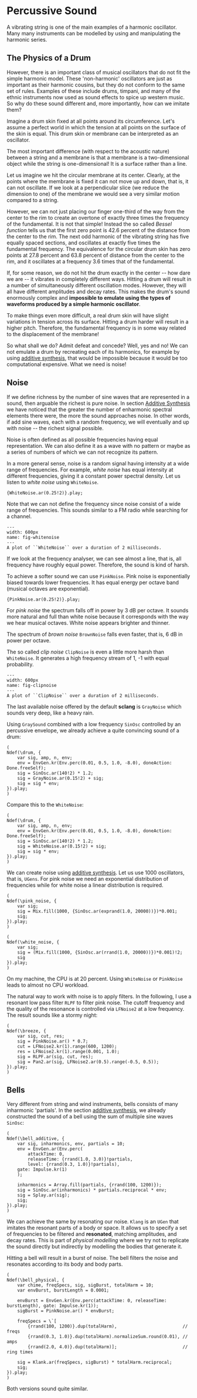 # Percussive Sound

A vibrating string is one of the main examples of a harmonic oscillator.
Many many instruments can be modelled by using and manipulating the harmonic series.

## The Physics of a Drum

However, there is an important class of musical oscillators that do not fit the simple harmonic model.
These 'non-harmonic' oscillators are just as important as their harmonic cousins, but they do not conform to the same set of rules.
Examples of these include drums, timpani, and many of the ethnic instruments now used as sound effects to spice up western music.
So why do these sound different and, more importantly, how can we imitate them?

Imagine a drum skin fixed at all points around its circumference.
Let's assume a perfect world in which the tension at all points on the surface of the skin is equal.
This drum skin or membrane can be interpreted as an oscillator.

The most important difference (with respect to the acoustic nature) between a string and a membrane is that a membrane is a two-dimensional object while the string is one-dimensional!
It is a surface rather than a line.

Let us imagine we hit the circular membrane at its center.
Clearly, at the points where the membrane is fixed it can not move up and down, that is, it can not oscillate.
If we look at a perpendicular slice (we reduce the dimension to one) of the membrane we would see a very similar motion compared to a string.

However, we can not just placing our finger one-third of the way from the center to the rim to create an overtone of exactly three times the frequency of the fundamental.
It is not that simple!
Instead the so called *Bessel function* tells us that the first zero point is 42.6 percent of the distance from the center to the rim.
The next odd harmonic of the vibrating string has five equally spaced sections, and oscillates at exactly five times the fundamental frequency.
The equivalence for the circular drum skin has zero points at 27.8 percent and 63.8 percent of distance from the center to the rim, and it oscillates at a frequency 3.6 times that of the fundamental.

If, for some reason, we do not hit the drum exactly in the center -- how dare we are -- it vibrates in completely different ways.
Hitting a drum will result in a number of simultaneously different oscillation modes.
However, they will all have different amplitudes and decay rates.
This makes the drum's sound enormously complex and **impossible to emulate using the types of waveforms produced by a simple harmonic oscillator**.

To make things even more difficult, a real drum skin will have slight variations in tension across its surface.
Hitting a drum harder will result in a higher pitch.
Therefore, the fundamental frequency is in some way related to the displacement of the membrane!

So what shall we do?
Admit defeat and concede?
Well, yes and no!
We can not emulate a drum by recreating each of its harmonics, for example by using [additive synthesis](sec-additive-synthesis), that would be impossible because it would be too computational expensive.
What we need is noise!

## Noise

If we define richness by the number of sine waves that are represented in a sound, then arguable the richest is pure noise.
In section [Additive Synthesis](sec-additive-synthesis) we have noticed that the greater the number of enharmonic spectral elements there were, the more the sound approaches noise.
In other words, if add sine waves, each with a random frequency, we will eventually and up with noise -- the richest signal possible.

Noise is often defined as all possible frequencies having equal representation.
We can also define it as a wave with no pattern or maybe as a series of numbers of which we can not recognize its pattern.

In a more general sense, noise is a random signal having intensity at a wide range of frequencies.
For example, *white noise* has equal intensity at different frequencies, giving it a constant power spectral density.
Let us listen to *white noise* using ``WhiteNoise``.

```isc
{WhiteNoise.ar(0.25!2)}.play;
```

Note that we can not define the frequency since noise consist of a wide range of frequencies.
This sounds similar to a FM radio while searching for a channel.

```{figure} ../../figs/sounddesign/whitenoise.png
---
width: 600px
name: fig-whitenoise
---
A plot of ``WhiteNoise`` over a duration of 2 milliseconds.
```

If we look at the frequency analyser, we can see almost a line, that is, all frequency have roughly equal power.
Therefore, the sound is kind of harsh.

To achieve a softer sound we can use ``PinkNoise``.
Pink noise is exponentially biased towards lower frequencies.
It has equal energy per octave band (musical octaves are exponential).

```isc
{PinkNoise.ar(0.25!2)}.play;
```

For *pink noise* the spectrum falls off in power by 3 dB per octave.
It sounds more natural and full than white noise because it corresponds with the way we hear musical octaves.
White noise appears brighter and thinner.

The spectrum of *brown noise* ``BrownNoise`` falls even faster, that is, 6 dB in power per octave.

The so called *clip noise* ``ClipNoise`` is even a little more harsh than ``WhiteNoise``.
It generates a high frequency stream of 1, -1 with equal probability.

```{figure} ../../figs/sounddesign/clipnoise.png
---
width: 600px
name: fig-clipnoise
---
A plot of ``ClipNoise`` over a duration of 2 milliseconds.
```

The last available noise offered by the default **sclang** is ``GrayNoise`` which sounds very deep, like a heavy rain.

Using ``GraySound`` combined with a low frequency ``SinOsc`` controlled by an percussive envelope, we already achieve a quite convincing sound of a drum:

```isc
(
Ndef(\drum, {
    var sig, amp, n, env;
    env = EnvGen.kr(Env.perc(0.01, 0.5, 1.0, -8.0), doneAction: Done.freeSelf);
    sig = SinOsc.ar(140!2) * 1.2;
    sig = GrayNoise.ar(0.15!2) + sig;	
    sig = sig * env;
}).play;
)
```

Compare this to the ``WhiteNoise``:

```isc
(
Ndef(\drum, {
    var sig, amp, n, env;
    env = EnvGen.kr(Env.perc(0.01, 0.5, 1.0, -8.0), doneAction: Done.freeSelf);
    sig = SinOsc.ar(140!2) * 1.2;
    sig = WhiteNoise.ar(0.15!2) + sig;	
    sig = sig * env;
}).play;
)
```

We can create noise using [additive synthesis](sec-additive-synthesis).
Let us use 1000 oscillators, that is, ``UGens``.
For pink noise we need an exponential distribution of frequencies while for white noise a linear distribution is required.

```isc
(
Ndef(\pink_noise, {
    var sig;
    sig = Mix.fill(1000, {SinOsc.ar(exprand(1.0, 20000))})*0.001;
    sig;
}).play;
)
```

```isc
(
Ndef(\white_noise, {
    var sig;
	sig = (Mix.fill(1000, {SinOsc.ar(rrand(1.0, 20000))})*0.001)!2;
	sig
}).play;
)
```

On my machine, the CPU is at 20 percent.
Using ``WhiteNoise`` or ``PinkNoise`` leads to almost no CPU workload.

The natural way to work with noise is to apply filters.
In the following, I use a resonant low pass filter ``RLPF`` to filter pink noise.
The cutoff frequency and the quality of the resonance is controlled via ``LFNoise2`` at a low frequency.
The result sounds like a stormy night:

```isc
(
Ndef(\breeze, {
    var sig, cut, res;
    sig = PinkNoise.ar() * 0.7;
    cut = LFNoise2.kr(1).range(600, 1200);
    res = LFNoise2.kr(1).range(0.001, 1.0);
    sig = RLPF.ar(sig, cut, res);
    sig = Pan2.ar(sig, LFNoise2.ar(0.5).range(-0.5, 0.5));
}).play;
)
```



## Bells

Very different from string and wind instruments, bells consists of many inharmonic 'partials'.
In the section [additive synthesis](), we already constructed the sound of a bell using the sum of multiple sine waves ``SinOsc``:

```isc
(
Ndef(\bell_additive, {
    var sig, inharmonics, env, partials = 10;
    env = EnvGen.ar(Env.perc(
        attackTime: 0,
        releaseTime: {rrand(1.0, 3.0)}!partials,
        level: {rrand(0.3, 1.0)}!partials),
    gate: Impulse.kr(1)
    );

    inharmonics = Array.fill(partials, {rrand(100, 1200)});
    sig = SinOsc.ar(inharmonics) * partials.reciprocal * env;
    sig = Splay.ar(sig);
    sig;
}).play;
)
```

We can achieve the same by resonating our noise.
``Klang`` is an ``UGen`` that imitates the resonant parts of a body or space.
It allows us to specify a set of frequencies to be filtered  and **resonated**, matching amplitudes, and decay rates.
This is part of *physical modelling* where we try not to replicate the sound directly but indirectly by modelling the bodies that generate it.

Hitting a bell will result in a burst of noise.
The bell filters the noise and resonates according to its body and body parts.

```isc
(
Ndef(\bell_physical, {
    var chime, freqSpecs, sig, sigBurst, totalHarm = 10;
    var envBurst, burstLength = 0.0001;

    envBurst = EnvGen.kr(Env.perc(attackTime: 0, releaseTime: burstLength), gate: Impulse.kr(1));
    sigBurst = PinkNoise.ar() * envBurst;

    freqSpecs = \`[
        {rrand(100, 1200)}.dup(totalHarm),                         // freqs
        {rrand(0.3, 1.0)}.dup(totalHarm).normalizeSum.round(0.01), // amps
        {rrand(2.0, 4.0)}.dup(totalHarm)];                         // ring times

    sig = Klank.ar(freqSpecs, sigBurst) * totalHarm.reciprocal;
    sig;
}).play;
)
```

Both versions sound quite similar.
